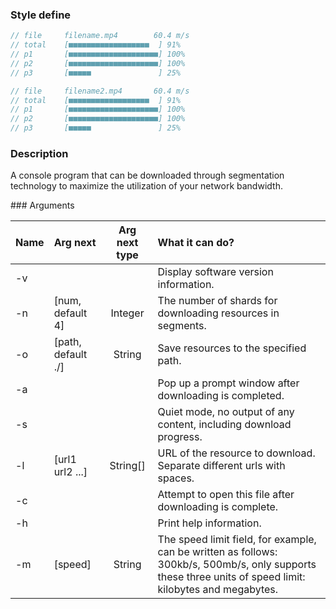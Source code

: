 ﻿### Style define

```csharp
// file     filename.mp4        60.4 m/s
// total    [■■■■■■■■■■■■■■■■■■  ] 91%
// p1       [■■■■■■■■■■■■■■■■■■■■] 100% 
// p2       [■■■■■■■■■■■■■■■■■■■■] 100% 
// p3       [■■■■■               ] 25% 

// file     filename2.mp4		60.4 m/s
// total    [■■■■■■■■■■■■■■■■■■  ] 91%
// p1       [■■■■■■■■■■■■■■■■■■■■] 100% 
// p2       [■■■■■■■■■■■■■■■■■■■■] 100% 
// p3       [■■■■■               ] 25% 
```

### Description

A console program that can be downloaded through segmentation technology to maximize the utilization of your network bandwidth.

﻿### Arguments

| Name | Arg next           | Arg next type | What it can do?                                              |
| :--- | :----------------- | :-----------: | :----------------------------------------------------------- |
| -v   |                    |               | Display software version information.                        |
| -n   | [num, default 4]   |    Integer    | The number of shards for downloading resources in segments.  |
| -o   | [path, default ./] |    String     | Save resources to the specified path.                        |
| -a   |                    |               | Pop up a prompt window after downloading is completed.       |
| -s   |                    |               | Quiet mode, no output of any content, including download progress. |
| -l   | [url1 url2 ...]    |   String[]    | URL of the resource to download. Separate different urls with spaces. |
| -c   |                    |               | Attempt to open this file after downloading is complete.     |
| -h   |                    |               | Print help information.                                      |
| -m   | [speed]            |    String     | The speed limit field, for example, can be written as follows: 300kb/s, 500mb/s, only supports these three units of speed limit: kilobytes and megabytes. |

